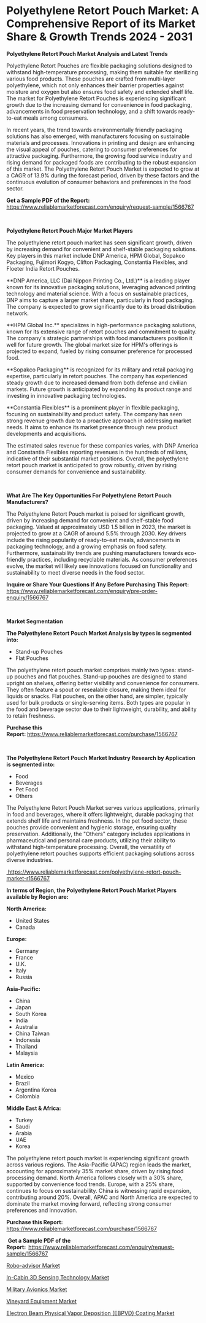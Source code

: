 <p><h1>Polyethylene Retort Pouch Market: A Comprehensive Report of its Market Share & Growth Trends 2024 - 2031</h1></p><p><strong>Polyethylene Retort Pouch Market Analysis and Latest Trends</strong></p>
<p><p>Polyethylene Retort Pouches are flexible packaging solutions designed to withstand high-temperature processing, making them suitable for sterilizing various food products. These pouches are crafted from multi-layer polyethylene, which not only enhances their barrier properties against moisture and oxygen but also ensures food safety and extended shelf life. The market for Polyethylene Retort Pouches is experiencing significant growth due to the increasing demand for convenience in food packaging, advancements in food preservation technology, and a shift towards ready-to-eat meals among consumers.</p><p>In recent years, the trend towards environmentally friendly packaging solutions has also emerged, with manufacturers focusing on sustainable materials and processes. Innovations in printing and design are enhancing the visual appeal of pouches, catering to consumer preferences for attractive packaging. Furthermore, the growing food service industry and rising demand for packaged foods are contributing to the robust expansion of this market. The Polyethylene Retort Pouch Market is expected to grow at a CAGR of 13.9% during the forecast period, driven by these factors and the continuous evolution of consumer behaviors and preferences in the food sector.</p></p>
<p><strong>Get a Sample PDF of the Report:&nbsp;</strong> <a href="https://www.reliablemarketforecast.com/enquiry/request-sample/1566767">https://www.reliablemarketforecast.com/enquiry/request-sample/1566767</a></p>
<p>&nbsp;</p>
<p><strong>Polyethylene Retort Pouch Major Market Players</strong></p>
<p><p>The polyethylene retort pouch market has seen significant growth, driven by increasing demand for convenient and shelf-stable packaging solutions. Key players in this market include DNP America, HPM Global, Sopakco Packaging, Fujimori Kogyo, Clifton Packaging, Constantia Flexibles, and Floeter India Retort Pouches.</p><p>**DNP America, LLC (Dai Nippon Printing Co., Ltd.)** is a leading player known for its innovative packaging solutions, leveraging advanced printing technology and material science. With a focus on sustainable practices, DNP aims to capture a larger market share, particularly in food packaging. The company is expected to grow significantly due to its broad distribution network.</p><p>**HPM Global Inc.** specializes in high-performance packaging solutions, known for its extensive range of retort pouches and commitment to quality. The company's strategic partnerships with food manufacturers position it well for future growth. The global market size for HPM's offerings is projected to expand, fueled by rising consumer preference for processed food.</p><p>**Sopakco Packaging** is recognized for its military and retail packaging expertise, particularly in retort pouches. The company has experienced steady growth due to increased demand from both defense and civilian markets. Future growth is anticipated by expanding its product range and investing in innovative packaging technologies.</p><p>**Constantia Flexibles** is a prominent player in flexible packaging, focusing on sustainability and product safety. The company has seen strong revenue growth due to a proactive approach in addressing market needs. It aims to enhance its market presence through new product developments and acquisitions.</p><p>The estimated sales revenue for these companies varies, with DNP America and Constantia Flexibles reporting revenues in the hundreds of millions, indicative of their substantial market positions. Overall, the polyethylene retort pouch market is anticipated to grow robustly, driven by rising consumer demands for convenience and sustainability.</p></p>
<p>&nbsp;</p>
<p><strong>What Are The Key Opportunities For Polyethylene Retort Pouch Manufacturers?</strong></p>
<p><p>The Polyethylene Retort Pouch market is poised for significant growth, driven by increasing demand for convenient and shelf-stable food packaging. Valued at approximately USD 1.5 billion in 2023, the market is projected to grow at a CAGR of around 5.5% through 2030. Key drivers include the rising popularity of ready-to-eat meals, advancements in packaging technology, and a growing emphasis on food safety. Furthermore, sustainability trends are pushing manufacturers towards eco-friendly practices, including recyclable materials. As consumer preferences evolve, the market will likely see innovations focused on functionality and sustainability to meet diverse needs in the food sector.</p></p>
<p><strong>Inquire or Share Your Questions If Any Before Purchasing This Report:</strong> <a href="https://www.reliablemarketforecast.com/enquiry/pre-order-enquiry/1566767">https://www.reliablemarketforecast.com/enquiry/pre-order-enquiry/1566767</a></p>
<p>&nbsp;</p>
<p><strong>Market Segmentation</strong></p>
<p><strong>The Polyethylene Retort Pouch Market Analysis by types is segmented into:</strong></p>
<p><ul><li>Stand-up Pouches</li><li>Flat Pouches</li></ul></p>
<p><p>The polyethylene retort pouch market comprises mainly two types: stand-up pouches and flat pouches. Stand-up pouches are designed to stand upright on shelves, offering better visibility and convenience for consumers. They often feature a spout or resealable closure, making them ideal for liquids or snacks. Flat pouches, on the other hand, are simpler, typically used for bulk products or single-serving items. Both types are popular in the food and beverage sector due to their lightweight, durability, and ability to retain freshness.</p></p>
<p><strong>Purchase this Report:&nbsp;</strong><a href="https://www.reliablemarketforecast.com/purchase/1566767">https://www.reliablemarketforecast.com/purchase/1566767</a></p>
<p>&nbsp;</p>
<p><strong>The Polyethylene Retort Pouch Market Industry Research by Application is segmented into:</strong></p>
<p><ul><li>Food</li><li>Beverages</li><li>Pet Food</li><li>Others</li></ul></p>
<p><p>The Polyethylene Retort Pouch Market serves various applications, primarily in food and beverages, where it offers lightweight, durable packaging that extends shelf life and maintains freshness. In the pet food sector, these pouches provide convenient and hygienic storage, ensuring quality preservation. Additionally, the "Others" category includes applications in pharmaceutical and personal care products, utilizing their ability to withstand high-temperature processing. Overall, the versatility of polyethylene retort pouches supports efficient packaging solutions across diverse industries.</p></p>
<p><a href="https://www.reliablemarketforecast.com/polyethylene-retort-pouch-market-r1566767">&nbsp;https://www.reliablemarketforecast.com/polyethylene-retort-pouch-market-r1566767</a></p>
<p><strong>In terms of Region, the Polyethylene Retort Pouch Market Players available by Region are:</strong></p>
<p>
    <p> <strong> North America: </strong>
        <ul>
            <li>United States</li>
            <li>Canada</li>
        </ul>
        </p> 
    <p> <strong> Europe: </strong>
        <ul>
            <li>Germany</li>
            <li>France</li>
            <li>U.K.</li>
            <li>Italy</li>
            <li>Russia</li>
        </ul>
        </p> 
    <p> <strong> Asia-Pacific: </strong>
        <ul>
            <li>China</li>
            <li>Japan</li>
            <li>South Korea</li>
            <li>India</li>
            <li>Australia</li>
            <li>China Taiwan</li>
            <li>Indonesia</li>
            <li>Thailand</li>
            <li>Malaysia</li>
        </ul>
        </p> 
    <p> <strong> Latin America: </strong>
        <ul>
            <li>Mexico</li>
            <li>Brazil</li>
            <li>Argentina Korea</li>
            <li>Colombia</li>
        </ul>
        </p> 
    <p> <strong> Middle East & Africa: </strong>
        <ul>
            <li>Turkey</li>
            <li>Saudi</li>
            <li>Arabia</li>
            <li>UAE</li>
            <li>Korea</li>
        </ul>
    </p>
    </p>
<p><p>The polyethylene retort pouch market is experiencing significant growth across various regions. The Asia-Pacific (APAC) region leads the market, accounting for approximately 35% market share, driven by rising food processing demand. North America follows closely with a 30% share, supported by convenience food trends. Europe, with a 25% share, continues to focus on sustainability. China is witnessing rapid expansion, contributing around 20%. Overall, APAC and North America are expected to dominate the market moving forward, reflecting strong consumer preferences and innovation.</p></p>
<p><strong>Purchase this Report: </strong><a href="https://www.reliablemarketforecast.com/purchase/1566767">https://www.reliablemarketforecast.com/purchase/1566767</a></p>
<p>&nbsp;<strong>Get a Sample PDF of the Report:&nbsp;&nbsp;</strong><a href="https://www.reliablemarketforecast.com/enquiry/request-sample/1566767">https://www.reliablemarketforecast.com/enquiry/request-sample/1566767</a></p>
<p><strong></strong></p>
<p><p><a href="https://medium.com/@jesskilback/robo-advisor-market-2024-2031-industry-insights-and-investment-opportunities-b63d712f5c42?postPublishedType=repub">Robo-advisor Market</a></p><p><a href="https://issuu.com/reportprime-2/docs/in-cabin-3d-sensing-technology-mark_dfff0f80a992bc">In-Cabin 3D Sensing Technology Market</a></p><p><a href="https://www.linkedin.com/pulse/insights-military-avionics-industry-market-financial-status-jcboe">Military Avionics Market</a></p><p><a href="https://www.linkedin.com/pulse/exploring-vineyard-equipment-market-dynamics-global-trends-brfqf?trackingId=1W5E2uOlS227MuYgKKpuQA%3D%3D">Vineyard Equipment Market</a></p><p><a href="https://medium.com/@jesskilback/emerging-opportunities-and-challenges-in-the-global-electron-beam-physical-vapor-deposition-ebpvd-252e0ff42fc1">Electron Beam Physical Vapor Deposition (EBPVD) Coating Market</a></p></p>